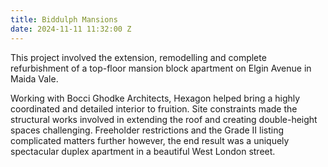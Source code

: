 ```yaml
---
title: Biddulph Mansions
date: 2024-11-11 11:32:00 Z
---
```


This project involved the extension, remodelling and complete refurbishment of a top-floor mansion block apartment on Elgin Avenue in Maida Vale.

Working with Bocci Ghodke Architects, Hexagon helped bring a highly coordinated and detailed interior to fruition. Site constraints made the structural works involved in extending the roof and creating double-height spaces challenging. Freeholder restrictions and the Grade II listing complicated matters further however, the end result was a uniquely spectacular duplex apartment in a beautiful West London street. 

